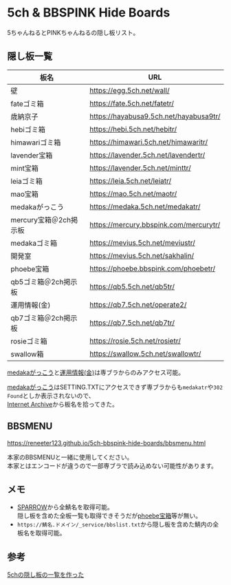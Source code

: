 # 5ch & BBSPINK Hide Boards

5ちゃんねるとPINKちゃんねるの隠し板リスト。

## 隠し板一覧

| 板名                   | URL                                      |
| ---------------------- | ---------------------------------------- |
| 壁                     | <https://egg.5ch.net/wall/>              |
| fateゴミ箱             | <https://fate.5ch.net/fatetr/>           |
| 歳納京子               | <https://hayabusa9.5ch.net/hayabusa9tr/> |
| hebiゴミ箱             | <https://hebi.5ch.net/hebitr/>           |
| himawariゴミ箱         | <https://himawari.5ch.net/himawaritr/>   |
| lavender宝箱           | <https://lavender.5ch.net/lavendertr/>   |
| mint宝箱               | <https://lavender.5ch.net/minttr/>       |
| leiaゴミ箱             | <https://leia.5ch.net/leiatr/>           |
| mao宝箱                | <https://mao.5ch.net/maotr/>             |
| medakaがっこう         | <https://medaka.5ch.net/medakatr/>       |
| mercury宝箱＠2ch掲示板 | <https://mercury.bbspink.com/mercurytr/> |
| medakaゴミ箱           | <https://mevius.5ch.net/meviustr/>       |
| 開発室                 | <https://mevius.5ch.net/sakhalin/>       |
| phoebe宝箱             | <https://phoebe.bbspink.com/phoebetr/>   |
| qb5ゴミ箱＠2ch掲示板   | <https://qb5.5ch.net/qb5tr/>             |
| 運用情報(金)           | <https://qb7.5ch.net/operate2/>          |
| qb7ゴミ箱＠2ch掲示板   | <https://qb7.5ch.net/qb7tr/>             |
| rosieゴミ箱            | <https://rosie.5ch.net/rosietr/>         |
| swallow箱              | <https://swallow.5ch.net/swallowtr/>     |

[medakaがっこう](https://medaka.5ch.net/medakatr/)と[運用情報(金)](https://qb7.5ch.net/operate2/)は専ブラからのみアクセス可能。

[medakaがっこう](https://medaka.5ch.net/medakatr/)はSETTING.TXTにアクセスできず専ブラからも`medakatr`や`302 Found`としか表示されないので、  
[Internet Archive](https://web.archive.org/web/20170730151011/http://medaka.2ch.net/medakatr/)から板名を拾ってきた。

## BBSMENU

<https://reneeter123.github.io/5ch-bbspink-hide-boards/bbsmenu.html>

本家のBBSMENUと一緒に使用してください。  
本家とはエンコードが違うので一部専ブラで読み込めない可能性があります。

## メモ

- [SPARROW](https://stat.5ch.net/SPARROW/)から全鯖名を取得可能。  
  隠し板を含めた全板一覧も取得できそうだが[phoebe宝箱](https://phoebe.bbspink.com/phoebetr/)等が無い。
- `https://鯖名.ドメイン/_service/bbslist.txt`から隠し板を含めた鯖内の全板名を取得可能。

## 参考

[5chの隠し板の一覧を作った](https://schmovic.hateblo.jp/entry/2018/04/07/182421)
